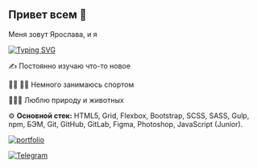 ## Привет всем 👋

Меня зовут Ярослава, и я 

[![Typing SVG](https://readme-typing-svg.demolab.com?font=Fira+Code&weight=700&duration=4500&pause=1000&color=02C224&background=FFFFFF00&vCenter=true&random=false&width=435&lines=Junior+Frontend+Developer)](https://git.io/typing-svg)





✍️ Постоянно изучаю что-то новое

🚵‍♀️ 🤸‍♀️ Немного занимаюсь спортом 

🌱🌳🐱 Люблю природу и животных



⚙️ **Основной стек:** HTML5, Grid, Flexbox, Bootstrap, SCSS, SASS, Gulp, npm, БЭМ, Git, GitHub, GitLab, Figma, Photoshop, JavaScript (Junior).






[![portfolio](https://img.shields.io/badge/my_portfolio-000?style=for-the-badge&logo=ko-fi&logoColor=white)](https://yaroslavasabitova.github.io/yaroslava_sabitova/) 

[![Telegram](https://img.shields.io/badge/Telegram-2CA5E0?style=for-the-badge&logo=telegram&logoColor=white)](https://t.me/YaroslavaSabitova)



<!--
**YaroslavaSabitova/YaroslavaSabitova** is a ✨ _special_ ✨ repository because its `README.md` (this file) appears on your GitHub profile.

Here are some ideas to get you started:

- 🔭 I’m currently working on ...
- 🌱 I’m currently learning ...
- 👯 I’m looking to collaborate on ...
- 🤔 I’m looking for help with ...
- 💬 Ask me about ...
- 📫 How to reach me: ...
- 😄 Pronouns: ...
- ⚡ Fun fact: ...
-->
